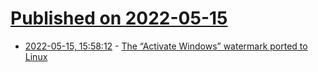 # [Published on 2022-05-15](index.md)

* [2022-05-15, 15:58:12](https://news.ycombinator.com/item?id=31388365) - [The “Activate Windows” watermark ported to Linux](https://github.com/MrGlockenspiel/activate-linux)

